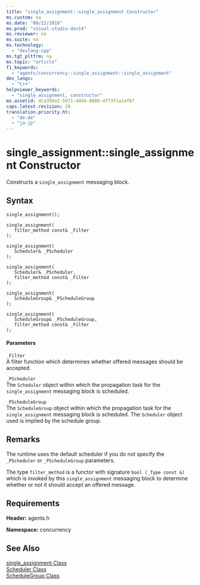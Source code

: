 ```yaml
---
title: "single_assignment::single_assignment Constructor"
ms.custom: na
ms.date: "09/22/2016"
ms.prod: "visual-studio-dev14"
ms.reviewer: na
ms.suite: na
ms.technology: 
  - "devlang-cpp"
ms.tgt_pltfrm: na
ms.topic: "article"
f1_keywords: 
  - "agents/concurrency::single_assignment::single_assignment"
dev_langs: 
  - "C++"
helpviewer_keywords: 
  - "single_assignment, constructor"
ms.assetid: dca350a1-5071-4d44-8806-47f3fca1ef67
caps.latest.revision: 20
translation.priority.ht: 
  - "de-de"
  - "ja-jp"
---
```

# single_assignment::single_assignment Constructor
Constructs a `single_assignment` messaging block.  
  
## Syntax  
  
```  
single_assignment();  
  
single_assignment(  
   filter_method const& _Filter  
);  
  
single_assignment(  
   Scheduler& _PScheduler  
);  
  
single_assignment(  
   Scheduler& _PScheduler,  
   filter_method const& _Filter  
);  
  
single_assignment(  
   ScheduleGroup& _PScheduleGroup  
);  
  
single_assignment(  
   ScheduleGroup& _PScheduleGroup,  
   filter_method const& _Filter  
);  
```  
  
#### Parameters  
 `_Filter`  
 A filter function which determines whether offered messages should be accepted.  
  
 `_PScheduler`  
 The `Scheduler` object within which the propagation task for the `single_assignment` messaging block is scheduled.  
  
 `_PScheduleGroup`  
 The `ScheduleGroup` object within which the propagation task for the `single_assignment` messaging block is scheduled. The `Scheduler` object used is implied by the schedule group.  
  
## Remarks  
 The runtime uses the default scheduler if you do not specify the `_PScheduler` or `_PScheduleGroup` parameters.  
  
 The type `filter_method` is a functor with signature `bool (_Type const &)` which is invoked by this `single_assignment` messaging block to determine whether or not it should accept an offered message.  
  
## Requirements  
 **Header:** agents.h  
  
 **Namespace:** concurrency  
  
## See Also  
 [single_assignment Class](../vs140/single_assignment-class.md)   
 [Scheduler Class](../vs140/scheduler-class.md)   
 [ScheduleGroup Class](../vs140/schedulegroup-class.md)